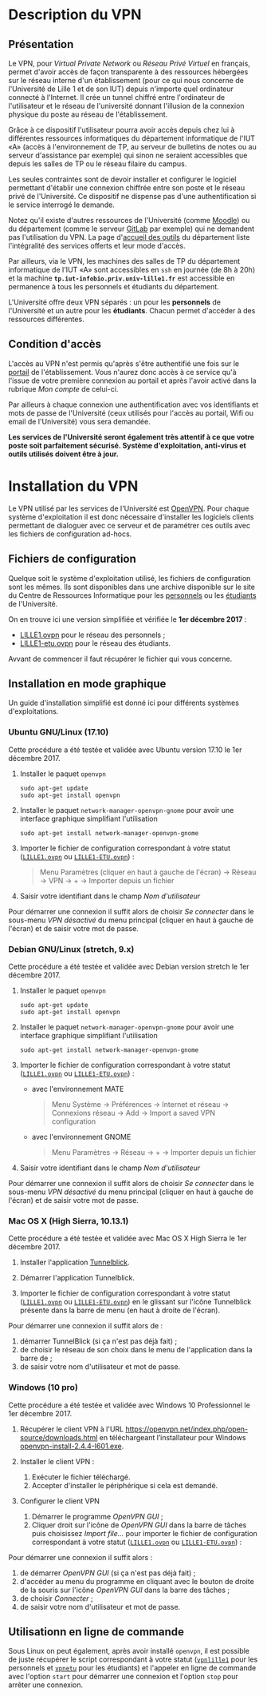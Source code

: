 # Description du VPN

## Présentation 

Le VPN, pour *Virtual Private Network* ou *Réseau Privé Virtuel* en français, permet d'avoir accès de façon transparente à des ressources hébergées sur le réseau interne d'un établissement (pour ce qui nous concerne de l'Université de Lille 1 et de son IUT) depuis n'importe quel ordinateur connecté à l'Internet. Il crée un tunnel chiffré entre l'ordinateur de l'utilisateur et le réseau de l'université donnant l'illusion de la connexion physique du poste au réseau de l'établissement.

Grâce à ce dispositif l'utilisateur pourra avoir accès depuis chez lui à différentes ressources informatiques du département informatique de l'IUT «A» (accès à l'environnement de TP, au serveur de bulletins de notes ou au serveur d'assistance par exemple) qui sinon ne seraient accessibles que depuis les salles de TP ou le réseau filaire du campus.

Les seules contraintes sont de devoir installer et configurer le logiciel permettant d'établir une connexion chiffrée entre son poste et le réseau privé de l'Université. Ce dispositif ne dispense pas d'une authentification si le service interrogé le demande.

Notez qu'il existe d'autres ressources de l'Université (comme [Moodle](http://moodle.univ-lille1.fr)) ou du département (comme le serveur [GitLab](http://git-iut.univ-lille1.fr) par exemple) qui ne demandent pas l'utilisation du VPN. La page d'[accueil des outils](https://accueil.iut-info.univ-lille1.fr) du département liste l'intégralité des services offerts et leur mode d'accès.

Par ailleurs, via le VPN, les machines des salles de TP du département informatique de l'IUT «A» sont accessibles en `ssh` en journée (de 8h à 20h) et la machine **`tp.iut-infobio.priv.univ-lille1.fr`** est accessible en permanence à tous les personnels et étudiants du département.

L'Université offre deux VPN séparés : un pour les **personnels** de l'Université et un autre pour les **étudiants**. Chacun permet d'accéder à des ressources différentes.

## Condition d'accès

L'accès au VPN n'est permis qu'après s'être authentifié une fois sur le [portail](http://portail.univ-lille1.fr) de l'établissement. Vous n'aurez donc accès à ce service qu'à l'issue de votre première connexion au portail et après l'avoir activé dans la rubrique <em>Mon compte</em> de celui-ci.

Par ailleurs à chaque connexion une authentification avec vos identifiants et mots de passe de l'Université (ceux utilisés pour l'accès au portail, Wifi ou email de l'Université) vous sera demandée.

**Les services de l'Université seront également très attentif à ce que votre poste soit parfaitement sécurisé. Système d'exploitation, anti-virus et outils utilisés doivent être à jour.**


# Installation du VPN

Le VPN utilisé par les services de l'Université est [OpenVPN](https://openvpn.net). Pour chaque système d'exploitation il est donc nécessaire d'installer les logiciels clients permettant de dialoguer avec ce serveur et de paramétrer ces outils avec les fichiers de configuration ad-hocs.

## Fichiers de configuration

Quelque soit le système d'exploitation utilisé, les fichiers de configuration sont les mêmes. Ils sont disponibles dans une archive disponible sur le site du Centre de Ressources Informatique pour les [personnels](http://cri.univ-lille1.fr/Services-proposes/reseau/vpn) ou les [étudiants](http://cri.univ-lille1.fr/Services-proposes/reseau/VPN-etudiant) de l'Université.

On en trouve ici une version simplifiée et vérifiée le **1er décembre 2017** :

 * [LILLE1.ovpn](LILLE1.ovpn) pour le réseau des personnels ;
 * [LILLE1-etu.ovpn](LILLE1-etu.ovpn) pour le réseau des étudiants.

Avvant de commencer il faut récupérer le fichier qui vous concerne.

## Installation en mode graphique

Un guide d'installation simplifié est donné ici pour différents systèmes d'exploitations.

### Ubuntu GNU/Linux (17.10)

Cette procédure a été testée et validée avec Ubuntu version 17.10 le 1er décembre 2017.

 1. Installer le paquet `openvpn`

        sudo apt-get update
        sudo apt-get install openvpn

 2. Installer le paquet `network-manager-openvpn-gnome` pour avoir une interface graphique simplifiant l'utilisation

        sudo apt-get install network-manager-openvpn-gnome

 3. Importer le fichier de configuration correspondant à votre statut ([`LILLE1.ovpn`](LILLE1.ovpn) ou [`LILLE1-ETU.ovpn`](LILLE1-ETU.ovpn)) :

    > Menu Paramètres (cliquer en haut à gauche de l'écran) → Réseau → VPN → + → Importer depuis un fichier

 4. Saisir votre identifiant dans le champ *Nom d'utilisateur*

Pour démarrer une connexion il suffit alors de choisir *Se connecter* dans le sous-menu *VPN désactivé* du menu principal (cliquer en haut à gauche de l'écran) et de saisir votre mot de passe.

### Debian GNU/Linux (stretch, 9.x)

Cette procédure a été testée et validée avec Debian version stretch le 1er décembre 2017.

 1. Installer le paquet `openvpn`

        sudo apt-get update
        sudo apt-get install openvpn

 2. Installer le paquet `network-manager-openvpn-gnome` pour avoir une interface graphique simplifiant l'utilisation

        sudo apt-get install network-manager-openvpn-gnome

 3. Importer le fichier de configuration correspondant à votre statut ([`LILLE1.ovpn`](LILLE1.ovpn) ou [`LILLE1-ETU.ovpn`](LILLE1-ETU.ovpn)) :

    * avec l'environnement MATE

      > Menu Système → Préférences → Internet et réseau → Connexions réseau → Add → Import a saved VPN configuration

    * avec l'environnement GNOME

      > Menu Paramètres → Réseau → + → Importer depuis un fichier

 4. Saisir votre identifiant dans le champ *Nom d'utilisateur*

Pour démarrer une connexion il suffit alors de choisir *Se connecter* dans le sous-menu *VPN désactivé* du menu principal (cliquer en haut à gauche de l'écran) et de saisir votre mot de passe.

### Mac OS X (High Sierra, 10.13.1)

Cette procédure a été testée et validée avec Mac OS X High Sierra le 1er décembre 2017.

 1. Installer l'application [Tunnelblick](https://tunnelblick.net).
 
 2. Démarrer l'application Tunnelblick.
 
 3. Importer le fichier de configuration correspondant à votre statut ([`LILLE1.ovpn`](LILLE1.ovpn) ou [`LILLE1-ETU.ovpn`](LILLE1-ETU.ovpn)) en le glissant sur l'icône Tunnelblick présente dans la barre de menu (en haut à droite de l'écran).

Pour démarrer une connexion il suffit alors de :

 1. démarrer TunnelBlick (si ça n'est pas déjà fait) ;
 2. de choisir le réseau de son choix dans le menu de l'application dans la barre de ;
 3. de saisir votre nom d'utilisateur et mot de passe.

### Windows (10 pro)

Cette procédure a été testée et validée avec Windows 10 Professionnel le 1er décembre 2017.

 1. Récupérer le client VPN à l'URL <https://openvpn.net/index.php/open-source/downloads.html> en téléchargeant l’installateur pour Windows [openvpn-install-2.4.4-I601.exe](https://swupdate.openvpn.org/community/releases/openvpn-install-2.4.4-I601.exe).

 2. Installer le client VPN :

    1. Exécuter le fichier téléchargé.
    2. Accepter d'installer le périphérique si cela est demandé.

 3. Configurer le client VPN

    1. Démarrer le programme *OpenVPN GUI* ;
    2. Cliquer droit sur l'icône de *OpenVPN GUI* dans la barre de tâches puis choisissez *Import file...* pour importer le fichier de configuration correspondant à votre statut ([`LILLE1.ovpn`](LILLE1.ovpn) ou [`LILLE1-ETU.ovpn`](LILLE1-ETU.ovpn)) :


Pour démarrer une connexion il suffit alors :

 1. de démarrer *OpenVPN GUI* (si ça n'est pas déjà fait) ;
 2. d'accéder au menu du programme en cliquant avec le bouton de droite de la souris sur l'icône *OpenVPN GUI* dans la barre des tâches ;
 3. de choisir *Connecter* ;
 4. de saisir votre nom d'utilisateur et mot de passe.

## Utilisationn en ligne de commande

Sous Linux on peut également, après avoir installé `openvpn`, il est possible de juste récupérer le script correspondant à votre statut ([`vpnlille1`](vpnlille1) pour les personnels et [`vpnetu`](vpnetu) pour les étudiants) et l'appeler en ligne de commande avec l'option `start` pour démarrer une connexion et l'option `stop` pour arrêter une connexion.
